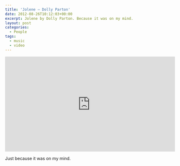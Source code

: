 ```yaml
---
title: 'Jolene – Dolly Parton'
date: 2012-08-26T10:12:03+00:00
excerpt: Jolene by Dolly Parton. Because it was on my mind.
layout: post
categories:
  - People
tags:
  - music
  - video
---
```

<div class="video-container">
	<iframe width="560" height="315" src="https://www.youtube.com/embed/b9re90HG2dw" frameborder="0" allowfullscreen></iframe>
</div>

Just because it was on my mind.
